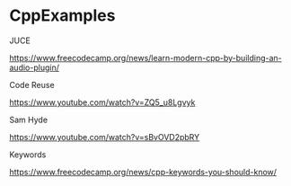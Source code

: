 # CppExamples

JUCE 

https://www.freecodecamp.org/news/learn-modern-cpp-by-building-an-audio-plugin/

Code Reuse 

https://www.youtube.com/watch?v=ZQ5_u8Lgvyk

Sam Hyde 

https://www.youtube.com/watch?v=sBvOVD2pbRY

Keywords 

https://www.freecodecamp.org/news/cpp-keywords-you-should-know/
